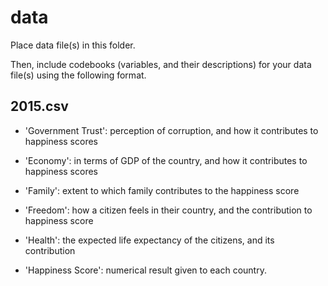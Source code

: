 # data

Place data file(s) in this folder.

Then, include codebooks (variables, and their descriptions) for your data file(s)
using the following format.

## 2015.csv

- 'Government Trust': perception of corruption, and how it contributes to happiness scores

- 'Economy': in terms of GDP of the country, and how it contributes to happiness scores 

- 'Family': extent to which family contributes to the  happiness score 

- 'Freedom': how a citizen feels in their country, and the contribution to happiness score

- 'Health': the expected life expectancy of the citizens, and its contribution

- 'Happiness Score': numerical result given to each country.

